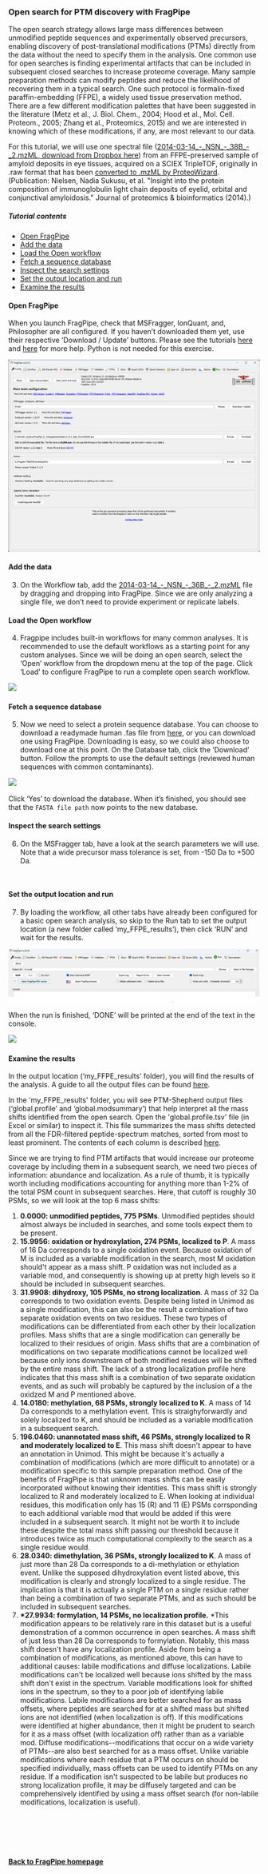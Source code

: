 ### Open search for PTM discovery with FragPipe

The open search strategy allows large mass differences between unmodified peptide sequences and experimentally observed precursors, enabling discovery of post-translational modifications (PTMs) directly from the data without the need to specify them in the analysis. One common use for open searches is finding experimental artifacts that can be included in subsequent closed searches to increase proteome coverage. Many sample preparation methods can modify peptides and reduce the likelihood of recovering them in a typical search. One such protocol is formalin-fixed paraffin-embedding (FFPE), a widely used tissue preservation method. There are a few different modification palettes that have been suggested in the literature (Metz et al., J. Biol. Chem., 2004; Hood et al., Mol. Cell. Proteom., 2005; Zhang et al., Proteomics, 2015) and we are interested in knowing which of these modifications, if any, are most relevant to our data.

For this tutorial, we will use one spectral file ([2014-03-14\_-\_NSN\_-\_38B\_-\_2.mzML, download from Dropbox here](https://www.dropbox.com/s/fdjpdl07tn7tnk8/2014-03-14_-_NSN_-_38B_-_2.mzML?dl=1)) from an FFPE-preserved sample of amyloid deposits in eye tissues, acquired on a SCIEX TripleTOF, originally in .raw format that has been [converted to .mzML by ProteoWizard](https://fragpipe.nesvilab.org/docs/tutorial_convert.html). (Publication: Nielsen, Nadia Sukusu, et al. "Insight into the protein composition of immunoglobulin light chain deposits of eyelid, orbital and conjunctival amyloidosis." Journal of proteomics & bioinformatics (2014).)


##### Tutorial contents
* [Open FragPipe](https://fragpipe.nesvilab.org/docs/tutorial_lfq.html#open-fragpipe)
* [Add the data](https://fragpipe.nesvilab.org/docs/tutorial_open.html#add-the-data)
* [Load the Open workflow](https://fragpipe.nesvilab.org/docs/tutorial_open.html#load-the-open-workflow)
* [Fetch a sequence database](https://fragpipe.nesvilab.org/docs/tutorial_open.html#fetch-a-sequence-database)
* [Inspect the search settings](https://fragpipe.nesvilab.org/docs/tutorial_open.html#inspect-the-search-settings)
* [Set the output location and run](https://fragpipe.nesvilab.org/docs/tutorial_open.html#set-the-output-location-and-run)
* [Examine the results](https://fragpipe.nesvilab.org/docs/tutorial_open.html#examine-the-results)


#### Open FragPipe
When you launch FragPipe, check that MSFragger, IonQuant, and, Philosopher are all configured. If you haven’t downloaded them yet, use their respective ‘Download / Update’ buttons. Please see the tutorials [here](https://fragpipe.nesvilab.org/docs/tutorial_fragpipe.html#configure-fragpipe) and [here](https://fragpipe.nesvilab.org/docs/tutorial_setup_fragpipe.html) for more help. Python is not needed for this exercise.

![](https://raw.githubusercontent.com/Nesvilab/FragPipe/gh-pages/images/share-config.png)
<br>

#### Add the data
3. On the Workflow tab, add the [2014-03-14\_-\_NSN\_-\_36B\_-\_2.mzML](https://www.dropbox.com/s/fdjpdl07tn7tnk8/2014-03-14_-_NSN_-_38B_-_2.mzML?dl=1) file by dragging and dropping into FragPipe. Since we are only analyzing a single file, we don’t need to provide experiment or replicate labels.

#### Load the Open workflow
4. Fragpipe includes built-in workflows for many common analyses. It is recommended to use the default workflows as a starting point for any custom analyses. Since we will be doing an open search, select the ‘Open’ workflow from the dropdown menu at the top of the page. Click ‘Load’ to configure FragPipe to run a complete open search workflow.

![](https://raw.githubusercontent.com/Nesvilab/FragPipe/gh-pages/images/open-workflow.png)
<br>

#### Fetch a sequence database
5. Now we need to select a protein sequence database. You can choose to download a readymade human .fas file from [here](https://www.dropbox.com/s/v8tlkwu96f3txfj/2021-05-07-decoys-reviewed-contam-UP000005640.fas?dl=0), or you can download one using FragPipe. Downloading is easy, so we could also choose to download one at this point. On the Database tab, click the ‘Download’ button. Follow the prompts to use the default settings (reviewed human sequences with common contaminants).

![](https://raw.githubusercontent.com/Nesvilab/FragPipe/gh-pages/images/share-database-options.png)

Click ‘Yes’ to download the database. When it’s finished, you should see that the `FASTA file path` now points to the new database.
<br>

#### Inspect the search settings
6. On the MSFragger tab, have a look at the search parameters we will use. Note that a wide precursor mass tolerance is set, from -150 Da to +500 Da.
<br>

#### Set the output location and run
7. By loading the workflow, all other tabs have already been configured for a basic open search analysis, so skip to the Run tab to set the output location (a new folder called ‘my_FFPE_results’), then click ‘RUN’ and wait for the results.

![](https://raw.githubusercontent.com/Nesvilab/FragPipe/gh-pages/images/share-run.png)


When the run is finished, ‘DONE’ will be printed at the end of the text in the console.

![](https://raw.githubusercontent.com/Nesvilab/FragPipe/gh-pages/images/tmt-2plexes-done.png)
<br>

#### Examine the results
In the output location (‘my_FFPE_results’ folder), you will find the results of the analysis. A guide to all the output files can be found [here](https://fragpipe.nesvilab.org/docs/tutorial_fragpipe_outputs.html).

In the 'my_FFPE_results' folder, you will see PTM-Shepherd output files (‘global.profile’ and ‘global.modsummary’) that help interpret all the mass shifts identified from the open search. Open the 'global.profile.tsv' file (in Excel or similar) to inspect it. This file summarizes the mass shifts detected from all the FDR-filtered peptide-spectrum matches, sorted from most to least prominent. The contents of each column is described [here](https://fragpipe.nesvilab.org/docs/tutorial_fragpipe_outputs.html#globalprofiletsv).

Since we are trying to find PTM artifacts that would increase our proteome coverage by including them in a subsequent search, we need two pieces of information: abundance and localization. As a rule of thumb, it is typically worth including modifications accounting for anything more than 1-2% of the total PSM count in subsequent searches. Here, that cutoff is roughly 30 PSMs, so we will look at the top 6 mass shifts:

1. **0.0000: unmodified peptides, 775 PSMs**. Unmodified peptides should almost always be included in searches, and some tools expect them to be present.
2. **15.9956: oxidation or hydroxylation, 274 PSMs, localized to P**. A mass of 16 Da corresponds to a single oxidation event. Because oxidation of M is included as a variable modification in the search, most M oxidation should't appear as a mass shift. P oxidation was not included as a variable mod, and consequently is showing up at pretty high levels so it should be included in subsequent searches.
3. **31.9908: dihydroxy, 105 PSMs, no strong localization**. A mass of 32 Da corresponds to two oxidation events. Despite being listed in Unimod as a single modification, this can also be the result a combination of two separate oxidation events on two residues. These two types of modifications can be differentiated from each other by their localization profiles. Mass shifts that are a single modification can generally be localized to their residues of origin. Mass shifts that are a combination of modifications on two separate modifications cannot be localized well because only ions downstream of both modified residues will be shifted by the entire mass shift. The lack of a strong localization profile here indicates that this mass shift is a combination of two separate oxidation events, and as such will probably be captured by the inclusion of a the oxidzed M and P mentioned above.
4. **14.0180: methylation, 68 PSMs, strongly localized to K**. A mass of 14 Da corresponds to a methylation event. This is straighyforwardly and solely localized to K, and should be included as a variable modification in a subsequent search.
5. **196.0460: unannotated mass shift, 46 PSMs, strongly localized to R and moderately localized to E**. This mass shift doesn't appear to have an annotation in Unimod. This might be because it's actually a combination of modifications (which are more difficult to annotate) or a modification specific to this sample preparation method. One of the benefits of FragPipe is that unknown mass shifts can be easily incorporated without knowing their identities. This mass shift is strongly localized to R and moderately localized to E. When looking at individual residues, this modification only has 15 (R) and 11 (E) PSMs corrsponding to each additional variable mod that would be added if this were included in a subsequent search. It might not be worth it to include these despite the total mass shift passing our threshold because it introduces twice as much computational complexity to the search as a single residue would.
6. **28.0340: dimethylation, 36 PSMs, strongly localized to K**. A mass of just more than 28 Da corresponds to a di-methylation or ethylation event. Unlike the supposed dihydroxylation event listed above, this modification is clearly and strongly localized to a single residue. The implication is that it is actually a single PTM on a single residue rather than being a combination of two separate PTMs, and as such should be included in subsequent searches.
7. **\*27.9934: formylation, 14 PSMs, no localization profile.** \*This modification appears to be relatively rare in this dataset but is a useful demonstration of a common occurrence in open searches. A mass shift of just less than 28 Da corresponds to formylation. Notably, this mass shift doesn't have any localization profile. Aside from being a combination of modifications, as mentioned above, this can have to additional causes: labile modifications and diffuse localizations. Labile modifications can't be localized well because ions shifted by the mass shift don't exist in the spectrum. Variable modifications look for shifted ions in the spectrum, so they to a poor job of identifying labile modifications. Labile modifications are better searched for as mass offsets, where peptides are searched for at a shifted mass but shifted ions are not identified (when localization is off). If this modifications were identified at higher abundance, then it might be prudent to search for it as a mass offset (with localization off) rather than as a variable mod. Diffuse modifications--modifications that occur on a wide variety of PTMs--are also best searched for as a mass offset. Unlike variable modifications where each residue that a PTM occurs on should be specified individually, mass offsets can be used to identify PTMs on any residue. If a modification isn't suspected to be labile but produces no strong localization profile, it may be diffusely targeted and can be comprehensively identified by using a mass offset search (for non-labile modifications, localization is useful).

<br>
<br>
<br>
<br>

#### [Back to FragPipe homepage](https://fragpipe.nesvilab.org/)
